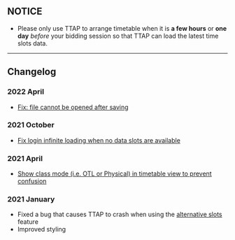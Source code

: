 ## NOTICE

- Please only use TTAP to arrange timetable when it is **a few hours** or **one day** _before_ your bidding session so that TTAP can load the latest time slots data.

---

## Changelog

### 2022 April

- [Fix: file cannot be opened after saving](https://github.com/wongjiahau/ttap-desktop-client/issues/2)

### 2021 October

- [Fix login infinite loading when no data slots are available](https://github.com/wongjiahau/ttap-web/issues/196)

### 2021 April

- [Show class mode (i.e. OTL or Physical) in timetable view to prevent confusion](https://github.com/wongjiahau/ttap-web/issues/195#issuecomment-823070442)

### 2021 January

- Fixed a bug that causes TTAP to crash when using the [alternative slots](https://github.com/wongjiahau/ttap-web/blob/master/tutorials/t7.md) feature
- Improved styling
